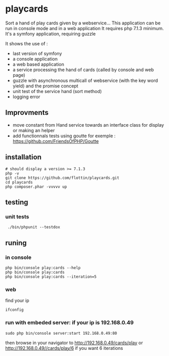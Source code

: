 # playcards

Sort a hand of play cards given by a webservice... This application can be run in console mode and in a web application
It requires php 7.1.3 minimum.
It's a symfony application, requiring guzzle

It shows the use of  :
- last version of symfony
- a console application
- a web based application
- a service processing the hand of cards (called by console and web page)
- guzzle with asynchronous multicall of webservice (with the key word yield) and the promise concept
- unit test of the service hand (sort method)
- logging error

## Improvments
- move constant from Hand service towards an interface class for display or making an helper
- add functionnals tests using goutte for exemple : https://github.com/FriendsOfPHP/Goutte

## installation

```console
# should display a version >= 7.1.3
php -v
git clone https://github.com/flottin/playcards.git
cd playcards
php composer.phar -vvvvv up
```

## testing

### unit tests
```console
 ./bin/phpunit --testdox
 ```

## runing

### in console
```console
php bin/console play:cards --help
php bin/console play:cards
php bin/console play:cards --iteration=5
```

### web
find your ip
```console
ifconfig
```

### run with embeded server: if your ip is 192.168.0.49
```console
sudo php bin/console server:start 192.168.0.49:80
```
then browse in your navigator to http://192.168.0.49/cards/play
or http://192.168.0.49//cards/play/6 if you want 6 iterations
